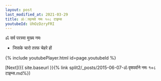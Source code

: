 ```yaml
---
layout: post
last_modified_at: 2021-03-29
title: ॐ ामृत्यवे नमः १०८ टाइम्स
youtubeId: UhOzDzryFRI
---
```

 
 
 ॐ सर्व परस्वा मुख्य नमः  
 
 -  जिसके चारो तरफ चेहरे हों 
 
  
 
  
 
 
 
 
 
 


{% include youtubePlayer.html id=page.youtubeId %}
 
[Next]({{ site.baseurl }}{% link  split2/_posts/2015-06-07-ॐ वृषपर्वाने नमः १०८ टाइम्स.md%})
 
